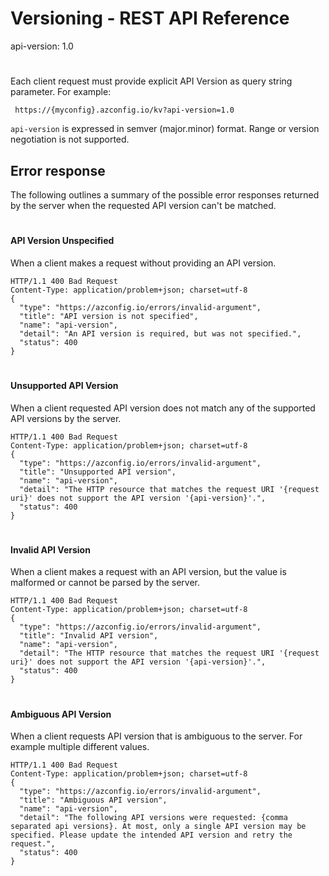 # Versioning - REST API Reference
api-version: 1.0
#
Each client request must provide explicit API Version as query string parameter. For example:
```
 https://{myconfig}.azconfig.io/kv?api-version=1.0
```

``api-version`` is expressed in semver (major.minor) format. Range or version negotiation is not supported.  


## Error response

The following outlines a summary of the possible error responses returned by the server when the requested API version can't be matched.   

#
#### API Version Unspecified
When a client makes a request without providing an API version.
```
HTTP/1.1 400 Bad Request
Content-Type: application/problem+json; charset=utf-8
{
  "type": "https://azconfig.io/errors/invalid-argument",
  "title": "API version is not specified",
  "name": "api-version",
  "detail": "An API version is required, but was not specified.",
  "status": 400
}
```
#
#### Unsupported API Version
When a client requested API version does not match any of the supported API versions by the server.
```
HTTP/1.1 400 Bad Request
Content-Type: application/problem+json; charset=utf-8
{
  "type": "https://azconfig.io/errors/invalid-argument",
  "title": "Unsupported API version",
  "name": "api-version",
  "detail": "The HTTP resource that matches the request URI '{request uri}' does not support the API version '{api-version}'.",
  "status": 400
}
```
#
#### Invalid API Version
When a client makes a request with an API version, but the value is malformed or cannot be parsed by the server.
```
HTTP/1.1 400 Bad Request
Content-Type: application/problem+json; charset=utf-8  
{
  "type": "https://azconfig.io/errors/invalid-argument",
  "title": "Invalid API version",
  "name": "api-version",
  "detail": "The HTTP resource that matches the request URI '{request uri}' does not support the API version '{api-version}'.",
  "status": 400
}
```
#
#### Ambiguous API Version
When a client requests API version that is ambiguous to the server. For example multiple different values.
```
HTTP/1.1 400 Bad Request
Content-Type: application/problem+json; charset=utf-8
{
  "type": "https://azconfig.io/errors/invalid-argument",
  "title": "Ambiguous API version",
  "name": "api-version",
  "detail": "The following API versions were requested: {comma separated api versions}. At most, only a single API version may be specified. Please update the intended API version and retry the request.",
  "status": 400
}
```